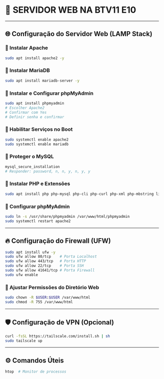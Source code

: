 # 🚀 SERVIDOR WEB NA BTV11 E10

---

## 🌐 Configuração do Servidor Web (LAMP Stack)

### 🔹 Instalar Apache
```sh
sudo apt install apache2 -y
```

### 🔹 Instalar MariaDB
```sh
sudo apt install mariadb-server -y
```

### 🔹 Instalar e Configurar phpMyAdmin
```sh
sudo apt install phpmyadmin
# Escolher Apache2
# Confirmar com Yes
# Definir senha e confirmar
```

### 🔹 Habilitar Serviços no Boot
```sh
sudo systemctl enable apache2
sudo systemctl enable mariadb
```

### 🔹 Proteger o MySQL
```sh
mysql_secure_installation
# Responder: password, n, n, y, n, y, y
```

### 🔹 Instalar PHP e Extensões
```sh
sudo apt install php php-mysql php-cli php-curl php-xml php-mbstring libapache2-mod-php -y
```

### 🔹 Configurar phpMyAdmin
```sh
sudo ln -s /usr/share/phpmyadmin /var/www/html/phpmyadmin
sudo systemctl restart apache2
```

---

## 🔥 Configuração do Firewall (UFW)
```sh
sudo apt install ufw -y
sudo ufw allow 80/tcp    # Porta Localhost
sudo ufw allow 443/tcp   # Porta HTTP
sudo ufw allow 22/tcp    # Porta SSH
sudo ufw allow 41641/tcp # Porta Firewall
sudo ufw enable
```

### 🔹 Ajustar Permissões do Diretório Web
```sh
sudo chown -R $USER:$USER /var/www/html
sudo chmod -R 755 /var/www/html
```

---

## 🛡️ Configuração de VPN (Opcional)
```sh
curl -fsSL https://tailscale.com/install.sh | sh
sudo tailscale up
```

---

## ⚙️ Comandos Úteis
```sh
htop  # Monitor de processos
```

